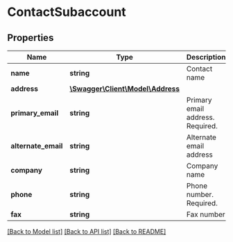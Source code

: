 # ContactSubaccount

## Properties
Name | Type | Description | Notes
------------ | ------------- | ------------- | -------------
**name** | **string** | Contact name | 
**address** | [**\Swagger\Client\Model\Address**](Address.md) |  | [optional] 
**primary_email** | **string** | Primary email address. Required. | 
**alternate_email** | **string** | Alternate email address | [optional] 
**company** | **string** | Company name | [optional] 
**phone** | **string** | Phone number. Required. | 
**fax** | **string** | Fax number | [optional] 

[[Back to Model list]](../README.md#documentation-for-models) [[Back to API list]](../README.md#documentation-for-api-endpoints) [[Back to README]](../README.md)



